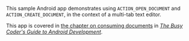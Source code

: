 This sample Android app demonstrates
using `ACTION_OPEN_DOCUMENT` and `ACTION_CREATE_DOCUMENT`, in the context of a multi-tab text editor.

This app is covered in 
[the chapter on consuming documents](https://commonsware.com/Android/previews/consuming-documents)
in [*The Busy Coder's Guide to Android Development*](https://commonsware.com/Android/).

